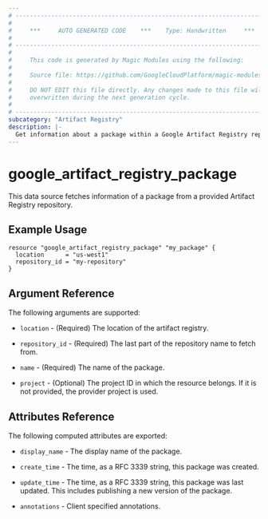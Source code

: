 ```yaml
---
# ----------------------------------------------------------------------------
#
#     ***     AUTO GENERATED CODE    ***    Type: Handwritten     ***
#
# ----------------------------------------------------------------------------
#
#     This code is generated by Magic Modules using the following:
#
#     Source file: https://github.com/GoogleCloudPlatform/magic-modules/tree/main/mmv1/third_party/terraform/website/docs/d/artifact_registry_package.html.markdown
#
#     DO NOT EDIT this file directly. Any changes made to this file will be
#     overwritten during the next generation cycle.
#
# ----------------------------------------------------------------------------
subcategory: "Artifact Registry"
description: |-
  Get information about a package within a Google Artifact Registry repository.
---
```


# google_artifact_registry_package
This data source fetches information of a package from a provided Artifact Registry repository.

## Example Usage

```hcl
resource "google_artifact_registry_package" "my_package" {
  location      = "us-west1"
  repository_id = "my-repository"
}
```

## Argument Reference

The following arguments are supported:

* `location` - (Required) The location of the artifact registry.

* `repository_id` - (Required) The last part of the repository name to fetch from.

* `name` - (Required) The name of the package.

* `project` - (Optional) The project ID in which the resource belongs. If it is not provided, the provider project is used.

## Attributes Reference

The following computed attributes are exported:

* `display_name` - The display name of the package.

* `create_time` - The time, as a RFC 3339 string, this package was created. 

* `update_time` - The time, as a RFC 3339 string, this package was last updated. This includes publishing a new version of the package.

* `annotations` - Client specified annotations.
